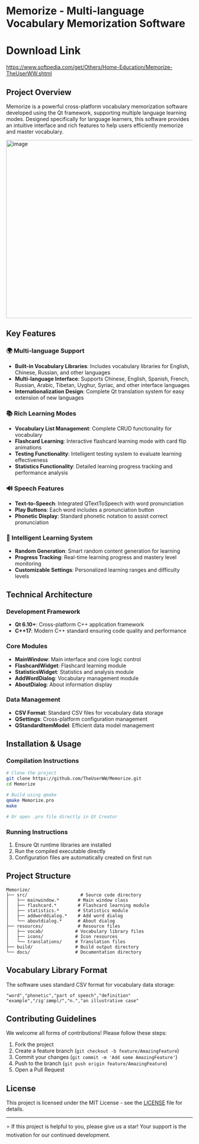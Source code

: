 # Memorize - Multi-language Vocabulary Memorization Software

# Download Link
https://www.softpedia.com/get/Others/Home-Education/Memorize-TheUserWW.shtml

## Project Overview

Memorize is a powerful cross-platform vocabulary memorization software developed using the Qt framework, supporting multiple language learning modes. Designed specifically for language learners, this software provides an intuitive interface and rich features to help users efficiently memorize and master vocabulary.


<img width="640" height="480" alt="image" src="https://github.com/user-attachments/assets/4fe8816f-e04f-49e0-8daa-17394430be46" />


## Key Features

### 🌍 Multi-language Support
- **Built-in Vocabulary Libraries**: Includes vocabulary libraries for English, Chinese, Russian, and other languages
- **Multi-language Interface**: Supports Chinese, English, Spanish, French, Russian, Arabic, Tibetan, Uyghur, Syriac, and other interface languages
- **Internationalization Design**: Complete Qt translation system for easy extension of new languages

### 📚 Rich Learning Modes
- **Vocabulary List Management**: Complete CRUD functionality for vocabulary
- **Flashcard Learning**: Interactive flashcard learning mode with card flip animations
- **Testing Functionality**: Intelligent testing system to evaluate learning effectiveness
- **Statistics Functionality**: Detailed learning progress tracking and performance analysis

### 🔊 Speech Features
- **Text-to-Speech**: Integrated QTextToSpeech with word pronunciation
- **Play Buttons**: Each word includes a pronunciation button
- **Phonetic Display**: Standard phonetic notation to assist correct pronunciation

### 🎯 Intelligent Learning System
- **Random Generation**: Smart random content generation for learning
- **Progress Tracking**: Real-time learning progress and mastery level monitoring
- **Customizable Settings**: Personalized learning ranges and difficulty levels

## Technical Architecture

### Development Framework
- **Qt 6.10+**: Cross-platform C++ application framework
- **C++17**: Modern C++ standard ensuring code quality and performance


### Core Modules
- **MainWindow**: Main interface and core logic control
- **FlashcardWidget**: Flashcard learning module
- **StatisticsWidget**: Statistics and analysis module
- **AddWordDialog**: Vocabulary management module
- **AboutDialog**: About information display

### Data Management
- **CSV Format**: Standard CSV files for vocabulary data storage
- **QSettings**: Cross-platform configuration management
- **QStandardItemModel**: Efficient data model management

## Installation & Usage


### Compilation Instructions
```bash
# Clone the project
git clone https://github.com/TheUserWW/Memorize.git
cd Memorize

# Build using qmake
qmake Memorize.pro
make

# Or open .pro file directly in Qt Creator
```

### Running Instructions
1. Ensure Qt runtime libraries are installed
2. Run the compiled executable directly
3. Configuration files are automatically created on first run

## Project Structure

```
Memorize/
├── src/                    # Source code directory
│   ├── mainwindow.*       # Main window class
│   ├── flashcard.*        # Flashcard learning module
│   ├── statistics.*       # Statistics module
│   ├── addworddialog.*    # Add word dialog
│   └── aboutdialog.*      # About dialog
├── resources/             # Resource files
│   ├── vocab/            # Vocabulary library files
│   ├── icons/            # Icon resources
│   └── translations/     # Translation files
├── build/                # Build output directory
└── docs/                 # Documentation directory
```

## Vocabulary Library Format

The software uses standard CSV format for vocabulary data storage:
```csv
"word","phonetic","part of speech","definition"
"example","/ɪɡˈzæmpl/","n.","an illustrative case"
```

## Contributing Guidelines

We welcome all forms of contributions! Please follow these steps:

1. Fork the project
2. Create a feature branch (`git checkout -b feature/AmazingFeature`)
3. Commit your changes (`git commit -m 'Add some AmazingFeature'`)
4. Push to the branch (`git push origin feature/AmazingFeature`)
5. Open a Pull Request

## License

This project is licensed under the MIT License - see the [LICENSE](LICENSE) file for details.

---

⭐ If this project is helpful to you, please give us a star! Your support is the motivation for our continued development.
        

